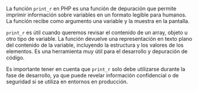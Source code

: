La función `print_r` en PHP es una función de depuración que permite imprimir información sobre variables en un formato legible para humanos. La función recibe como argumento una variable y la muestra en la pantalla.

`print_r` es útil cuando queremos revisar el contenido de un array, objeto u otro tipo de variable. La función devuelve una representación en texto plano del contenido de la variable, incluyendo la estructura y los valores de los elementos. Es una herramienta muy útil para el desarrollo y depuración de código.

Es importante tener en cuenta que `print_r` solo debe utilizarse durante la fase de desarrollo, ya que puede revelar información confidencial o de seguridad si se utiliza en entornos en producción.